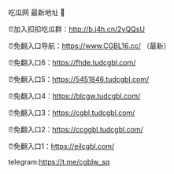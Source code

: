 吃瓜网 最新地址 👋 

⏰加入扣扣吃瓜群：http://b.j4h.cn/2yQQsU

⏰免翻入口导航：https://www.CGBL16.cc/  （最新）

⏰免翻入口6：https://fhde.tudcgbl.com/

⏰免翻入口5：https://5451846.tudcgbl.com/

⏰免翻入口4：https://blcgw.tudcgbl.com/

⏰免翻入口3：https://cgbl.tudcgbl.com/

⏰免翻入口2：https://ccggbl.tudcgbl.com/

⏰免翻入口1：https://eilcgbl.com/

telegram:https://t.me/cgblw_sq


